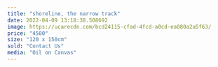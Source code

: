 ```yaml
---
title: "shoreline, the narrow track"
date: 2022-04-09 13:18:38.508692
image: https://ucarecdn.com/bcd24115-cfad-4fcd-a0cd-ea080a2a5f63/
price: "4500"
size: "120 x 150cm"
sold: "Contact Us"
media: "Oil on Canvas"
---
```


